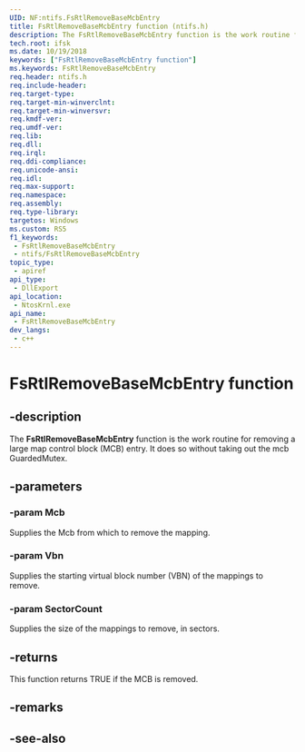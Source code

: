 ```yaml
---
UID: NF:ntifs.FsRtlRemoveBaseMcbEntry
title: FsRtlRemoveBaseMcbEntry function (ntifs.h)
description: The FsRtlRemoveBaseMcbEntry function is the work routine for removing a large mcb entry.  It does so without taking out the mcb GuardedMutex.
tech.root: ifsk
ms.date: 10/19/2018
keywords: ["FsRtlRemoveBaseMcbEntry function"]
ms.keywords: FsRtlRemoveBaseMcbEntry
req.header: ntifs.h
req.include-header: 
req.target-type: 
req.target-min-winverclnt: 
req.target-min-winversvr: 
req.kmdf-ver: 
req.umdf-ver: 
req.lib: 
req.dll: 
req.irql: 
req.ddi-compliance: 
req.unicode-ansi: 
req.idl: 
req.max-support: 
req.namespace: 
req.assembly: 
req.type-library: 
targetos: Windows
ms.custom: RS5
f1_keywords:
 - FsRtlRemoveBaseMcbEntry
 - ntifs/FsRtlRemoveBaseMcbEntry
topic_type:
 - apiref
api_type:
 - DllExport
api_location:
 - NtosKrnl.exe
api_name:
 - FsRtlRemoveBaseMcbEntry
dev_langs:
 - c++
---
```


# FsRtlRemoveBaseMcbEntry function


## -description

The **FsRtlRemoveBaseMcbEntry** function is the work routine for removing a large map control block (MCB) entry.  It does so without taking out the mcb GuardedMutex.

## -parameters

### -param Mcb

Supplies the Mcb from which to remove the mapping.

### -param Vbn

Supplies the starting virtual block number (VBN) of the mappings to remove.

### -param SectorCount

Supplies the size of the mappings to remove, in sectors.

## -returns

This function returns TRUE if the MCB is removed.

## -remarks

## -see-also

